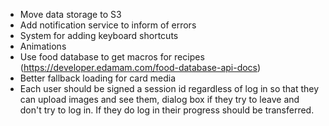 - Move data storage to S3
- Add notification service to inform of errors
- System for adding keyboard shortcuts
- Animations
- Use food database to get macros for recipes (https://developer.edamam.com/food-database-api-docs)
- Better fallback loading for card media
- Each user should be signed a session id regardless of log in so that they can
  upload images and see them, dialog box if they try to leave and don't try to log in.
  If they do log in their progress should be transferred.
